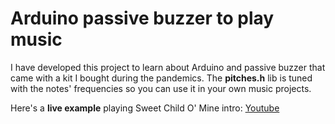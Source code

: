# Arduino passive buzzer to play music

I have developed this project to learn about Arduino and passive buzzer that came with a kit I bought during the pandemics. The **pitches.h** lib is tuned with the notes' frequencies so you can use it in your own music projects.

Here's a **live example** playing Sweet Child O' Mine intro: [Youtube](https://www.youtube.com/watch?v=RMaIjZxPXak)
